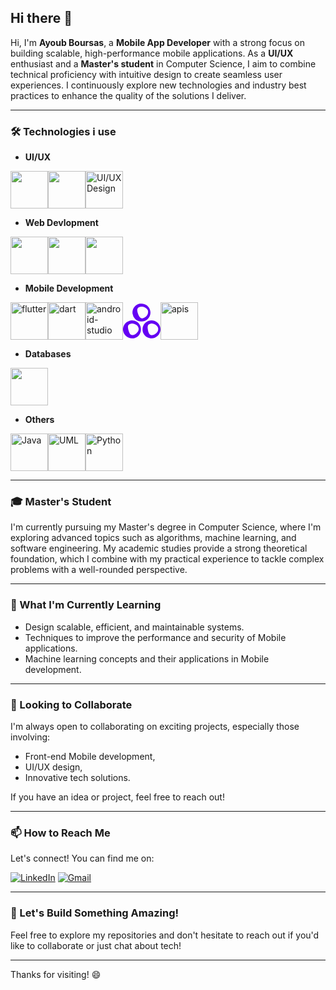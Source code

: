 
## Hi there 👋

<!---
AyoubBrs25/AyoubBrs25 is a ✨ special ✨ repository because its `README.md` (this file) appears on your GitHub profile.
You can click the Preview link to take a look at your changes.
--->

Hi, I'm **Ayoub Boursas**, a **Mobile App Developer** with a strong focus on building scalable, high-performance mobile applications. As a **UI/UX** enthusiast and a **Master's student** in Computer Science, I aim to combine technical proficiency with intuitive design to create seamless user experiences. I continuously explore new technologies and industry best practices to enhance the quality of the solutions I deliver.

---

### 🛠 Technologies i use

- **UI/UX**
<div style="display:flex">
<img width="60" src="https://img.icons8.com/color/60/adobe-xd--v1.png" />
<img width="60" src="https://img.icons8.com/color/60/adobe-illustrator--v1.png" />
<img width="60" src="https://img.icons8.com/color/60/figma--v1.png" alt="UI/UX Design" width="400" />
</div>

- **Web Devlopment**
<div style="display:flex">
<img width="60" src="https://img.icons8.com/color/60/html-5--v1.png" />
<img width="60" src="https://img.icons8.com/color/60/css3.png" />
<img width="60" src="https://img.icons8.com/color/60/javascript--v1.png" />
</div>

- **Mobile Development**
<div style="display:flex">
<img width="60" height="60" src="https://img.icons8.com/color/60/flutter.png" alt="flutter"/>
<img width="60" height="60" src="https://img.icons8.com/color/60/dart.png" alt="dart"/>
<img width="60" height="60" src="https://img.icons8.com/color/60/android-studio--v3.png" alt="android-studio"/>
<img width="60" height="60" src="data:image/svg+xml;utf8,%3Csvg%20role%3D%22img%22%20viewBox%3D%220%200%2024%2024%22%20xmlns%3D%22http%3A%2F%2Fwww.w3.org%2F2000%2Fsvg%22%20id%3D%22Getx--Streamline-Simple-Icons%22%20height%3D%2224%22%20width%3D%2224%22%3E%3Cdesc%3EGetx%20Streamline%20Icon%3A%20https%3A%2F%2Fstreamlinehq.com%3C%2Fdesc%3E%3Ctitle%3EGetX%3C%2Ftitle%3E%3Cpath%20d%3D%22M10.643%200.934c-0.302%200.067%20-0.928%200.29%20-1.386%200.503%20-2.167%201.05%20-3.485%203.52%20-3.15%205.899a5.76%205.76%200%200%200%201.575%203.25c1.128%201.174%202.469%201.732%204.134%201.744%201.642%200%202.994%20-0.57%204.133%20-1.743C19.39%207%2017.055%201.113%2012.095%200.867c-0.492%20-0.022%20-1.14%200%20-1.452%200.067zM13.77%203.17c0.905%200.335%201.966%201.374%202.178%202.145%200.213%200.793%200.1%201.82%20-0.29%202.547%20-0.86%201.575%20-2.816%202.726%20-3.989%202.346%20-0.536%20-0.179%20-1.25%20-0.994%20-1.642%20-1.855%20-0.847%20-1.889%20-1.127%20-3.52%20-0.736%20-4.28%200.592%20-1.15%202.715%20-1.575%204.48%20-0.904Zm-9.663%208.69c-2.838%200.916%20-4.513%203.598%20-4.022%206.48%200.48%202.86%203.173%204.994%206.033%204.77%202.033%20-0.145%203.765%20-1.24%204.681%20-2.96%200.503%20-0.96%200.681%20-1.676%200.681%20-2.815%200%20-2.045%20-0.971%20-3.799%20-2.737%20-4.894%20-1.24%20-0.782%20-3.25%20-1.028%20-4.636%20-0.58Zm2.436%201.799c2.737%200.447%204.222%202.737%203.15%204.882%20-0.436%200.86%20-1.352%201.732%20-2.29%202.179%20-0.637%200.29%20-0.838%200.335%20-1.43%200.29%20-1.028%20-0.067%20-1.486%20-0.48%20-2.045%20-1.877%20-0.67%20-1.642%20-0.95%20-3.608%20-0.614%20-4.245%200.413%20-0.771%201.117%20-1.162%202.413%20-1.33%200.067%200%200.424%200.045%200.816%200.101zm9.842%20-1.743c-3.34%201.173%20-4.837%204.882%20-3.273%208.077%200.435%200.894%201.463%201.944%202.38%202.425%202.356%201.24%204.904%200.871%206.78%20-0.995%203.05%20-3.016%201.9%20-8.077%20-2.178%20-9.507%20-1.039%20-0.368%20-2.67%20-0.368%20-3.709%200zm3.419%201.978c1.184%200.38%202.368%201.485%202.636%202.48%200.179%200.659%200.078%201.609%20-0.223%202.234%20-0.548%201.129%20-1.91%202.145%20-3.251%202.413%20-1.81%200.358%20-2.737%20-0.882%20-3.15%20-4.19%20-0.247%20-1.999%200.3%20-2.915%201.91%20-3.16%200.67%20-0.101%201.25%20-0.046%202.078%200.223z%22%20fill%3D%22%236500f3%22%20stroke-width%3D%221.0000%22%3E%3C%2Fpath%3E%3C%2Fsvg%3E" alt="getx"/>
<img width="60" height="60" src="https://img.icons8.com/color/60/api-settings.png" alt="apis"/>
</div>

- **Databases**
<div style="display:flex">
<img width="60" src="https://img.icons8.com/?size=100&id=39858&format=png&color=000000" />
</div>

- **Others**
<div style="display:flex">
<img width="60" src="https://img.icons8.com/color/60/java-coffee-cup-logo--v1.png" alt="Java"/>
<img width="60" src="https://img.icons8.com/color/60/uml.png" alt="UML"/>
<img width="60" src="https://img.icons8.com/color/60/python--v1.png" alt="Python"/>
</div>

---

### 🎓 Master's Student



I'm currently pursuing my Master's degree in Computer Science, where I'm exploring advanced topics such as algorithms, machine learning, and software engineering. My academic studies provide a strong theoretical foundation, which I combine with my practical experience to tackle complex problems with a well-rounded perspective.

---

### 🌱 What I'm Currently Learning

- Design scalable, efficient, and maintainable systems.
- Techniques to improve the performance and security of Mobile applications.
- Machine learning concepts and their applications in Mobile development.

---

### 👯 Looking to Collaborate

I'm always open to collaborating on exciting projects, especially those involving:
- Front-end Mobile development,
- UI/UX design,
- Innovative tech solutions.

If you have an idea or project, feel free to reach out!

---

### 📫 How to Reach Me

Let's connect! You can find me on:

[![LinkedIn](https://img.icons8.com/fluency/60/linkedin.png)](https://www.linkedin.com/in/ayoub-boursas-a90681283/)
[![Gmail](https://img.icons8.com/fluency/60/gmail-new.png)](mailto:ayoubboursas25@gmail.com)

---


### 🚀 Let's Build Something Amazing!

Feel free to explore my repositories and don't hesitate to reach out if you'd like to collaborate or just chat about tech!

---



Thanks for visiting! 😄
